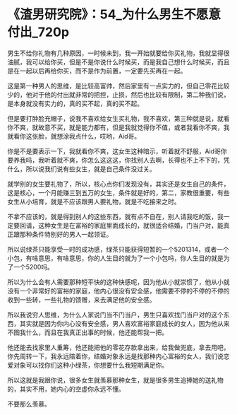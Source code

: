 # 《渣男研究院》：54_为什么男生不愿意付出_720p

男生不给你礼物有几种原因，一时候未到，我一开始就要给你买礼物，我就显得很油腻，我可以给你买，但是不是你说什么时候买，而是我自己想什么时候买，而且是在一起以后再给你买，而不是作为前置，一定要先买再在一起。

这是第一种男人的思维，是比较高富帅，然后家里有一点实力的，但自己零花比较少的，他对于他的付出就非常的把控，止损，然后也比较有限制，第二种我们说，是本身就没有实力的，真的买不起，真的买不起。

但是要打肿脸充帽子，说我不喜欢给女生买礼物，我不喜欢，第三种就是说，就看你不爽，就故意不买，就是能力都有，但是我就觉得你不值，或者我看你不爽，我就看你这张脸，就想涂我点什么，哎哟，Aid哥。

你是不是要表示一下，我就看你不爽，这女生这种暗示，听着就不舒服，Aid哥你要养我吗，我听着就不爽，你怎么这这这，你找别人去啊，长得也不上不下的，凭什么，所以说我们说有些女生，就是自己条件没过关。

就学别的女生要礼物了，所以，核心点你们发现没有，其实还是女生自己的条件，这是核心，一个月能赚三到五万的女生，条件就是好的，第二，家教很重要，有些女生从小培育，就是不应该跟男人要礼物，就是不吃接来之时。

不拿不应该的，就是得到别人的这些东西，就有点不自在，别人请我吃的饭，我一定要回请，这种女生是在富裕的家庭里面成长的，就很适合结婚，门当户对，能真正跟那种条件特别好的男人一起领证。

所以说绿茶只能享受一时的成功感，绿茶只能获得短暂的一个5201314，或者一个小包，有啥意思，有啥意思，你的人生目的就为了一个小包吗，你人生目的就是为了一个5200吗。

所以为什么会有人需要那种短平快的这种快感呢，因为他从小就崇惯了，他从小就没有一个非常好的富裕的家庭，他内心很没有安全感，他需要不停的不停的不停的收到一些转，一些礼物的馈赠，来去满足他的安全感。

所以我说穷人思维，为什么人家说门当不门当户，男生只喜欢找门当户对的这个东西，其实就是因为你内心没有安全感，男人喜欢富裕家庭成长的女人，因为他从来不图我什么，而且在我真正出事的时候，他还能帮我一把。

他还能去找家里人重筹，他还能把他的零花存款拿出来，给我做兜底，拿去用吧，你先周转一下，我永远陪着你，结婚对象永远是找那种内心富裕的女人，我们说恋爱对象可以找你们这种小绿茶，你想要什么我短期满足你。

所以这就是我跟你说，很多女生就羡慕那种女生，就是很多男生追捧她的送礼物的，其实不用，她内心的空虚你永远不懂。

不要那么羡慕。